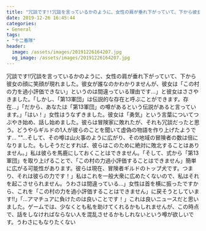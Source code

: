 ```yaml
---
title: "冗談です!!冗談を言っているかのように、女性の肩が垂れ下がっていて、下から彼女の顔に笑顔が現れました。"
date: 2019-12-26 16:45:44
categories:
- General
tags:
- "十二番隊"
header:
  image: /assets/images/20191226164207.jpg
  og_image: /assets/images/20191226164207.jpg
---
```


冗談です!!冗談を言っているかのように、女性の肩が垂れ下がっていて、下から彼女の顔に笑顔が現れました。彼女が誰なのかわかりませんが、彼女は「この村の力を過小評価できない」というのは間違っている理由です...」と彼女はささやきました。「しかし、「第13軍団」は伝説的な存在と呼ぶことができます。存在…」「だから、あなたは「第13軍団」の噂があるという伝説があると言っています。」「はい！」女性はうなずきました。彼女は「勇気」という言葉についてつぶやき始め、話し始めました。彼らは冒険家に敗れたが、それも冗談だったと思う。どうやらギルドの1人が彼らのことを聞いて虚偽の物語を作り上げたようです… &quot;&quot;…そして、その噂は山火事のように広がり、その地域の冒険者の数は倍になりました。もしそうだとすれば、彼らはこのために絶対に敗北することはありません。」私は彼らを馬鹿にしておくことはできません。「そして、式から「第13軍団」を取り上げることで、「この村の力過小評価することはできません」簡単に広がる可能性があります。彼らは現在、冒険者ギルドのトップ犬です。つまり、それは彼らの力です！」私はこれを一般大衆に広めたくないので、私はそれを起こさせられません。うわさは間違っている…」女性は首を横に振ったですから、これを「この村の力を過小評価することはできません」に戻そうとしています!!」「…アマチュアに負けたのは良いことです！」これは良いニュースだと思いました。ゲームでは、少なくとも私を助けてくれるかもしれませんが、この時点で、話をしなければならない人を混乱させるかもしれないという噂が欲しいです。うわさにもなりたくない
